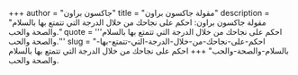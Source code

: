 +++
author = "جاكسون براون"
title = "مقولة جاكسون براون"
description = "مقولة جاكسون براون: احكم على نجاحك من خلال الدرجة التي تتمتع بها بالسلام والصحة والحب."
quote = '''احكم على نجاحك من خلال الدرجة التي تتمتع بها بالسلام والصحة والحب.''' 
slug = "احكم-على-نجاحك-من-خلال-الدرجة-التي-تتمتع-بها-بالسلام-والصحة-والحب"
+++
احكم على نجاحك من خلال الدرجة التي تتمتع بها بالسلام والصحة والحب.
